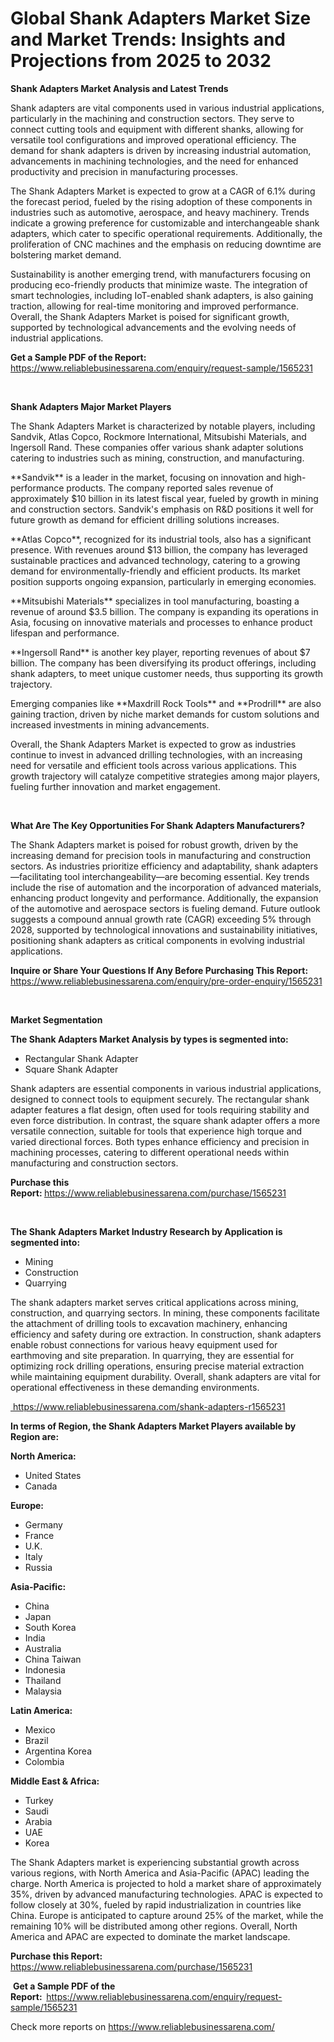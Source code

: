 <p><h1>Global Shank Adapters Market Size and Market Trends: Insights and Projections from 2025 to 2032</h1></p><p><strong>Shank Adapters Market Analysis and Latest Trends</strong></p>
<p><p>Shank adapters are vital components used in various industrial applications, particularly in the machining and construction sectors. They serve to connect cutting tools and equipment with different shanks, allowing for versatile tool configurations and improved operational efficiency. The demand for shank adapters is driven by increasing industrial automation, advancements in machining technologies, and the need for enhanced productivity and precision in manufacturing processes.</p><p>The Shank Adapters Market is expected to grow at a CAGR of 6.1% during the forecast period, fueled by the rising adoption of these components in industries such as automotive, aerospace, and heavy machinery. Trends indicate a growing preference for customizable and interchangeable shank adapters, which cater to specific operational requirements. Additionally, the proliferation of CNC machines and the emphasis on reducing downtime are bolstering market demand.</p><p>Sustainability is another emerging trend, with manufacturers focusing on producing eco-friendly products that minimize waste. The integration of smart technologies, including IoT-enabled shank adapters, is also gaining traction, allowing for real-time monitoring and improved performance. Overall, the Shank Adapters Market is poised for significant growth, supported by technological advancements and the evolving needs of industrial applications.</p></p>
<p><strong>Get a Sample PDF of the Report:&nbsp;</strong> <a href="https://www.reliablebusinessarena.com/enquiry/request-sample/1565231?utm_campaign=2385&utm_medium=2&utm_source=Github&utm_content=ia&utm_term=16022025&utm_id=shank-adapters">https://www.reliablebusinessarena.com/enquiry/request-sample/1565231</a></p>
<p>&nbsp;</p>
<p><strong>Shank Adapters Major Market Players</strong></p>
<p><p>The Shank Adapters Market is characterized by notable players, including Sandvik, Atlas Copco, Rockmore International, Mitsubishi Materials, and Ingersoll Rand. These companies offer various shank adapter solutions catering to industries such as mining, construction, and manufacturing.</p><p>**Sandvik** is a leader in the market, focusing on innovation and high-performance products. The company reported sales revenue of approximately $10 billion in its latest fiscal year, fueled by growth in mining and construction sectors. Sandvik's emphasis on R&D positions it well for future growth as demand for efficient drilling solutions increases.</p><p>**Atlas Copco**, recognized for its industrial tools, also has a significant presence. With revenues around $13 billion, the company has leveraged sustainable practices and advanced technology, catering to a growing demand for environmentally-friendly and efficient products. Its market position supports ongoing expansion, particularly in emerging economies.</p><p>**Mitsubishi Materials** specializes in tool manufacturing, boasting a revenue of around $3.5 billion. The company is expanding its operations in Asia, focusing on innovative materials and processes to enhance product lifespan and performance.</p><p>**Ingersoll Rand** is another key player, reporting revenues of about $7 billion. The company has been diversifying its product offerings, including shank adapters, to meet unique customer needs, thus supporting its growth trajectory.</p><p>Emerging companies like **Maxdrill Rock Tools** and **Prodrill** are also gaining traction, driven by niche market demands for custom solutions and increased investments in mining advancements.</p><p>Overall, the Shank Adapters Market is expected to grow as industries continue to invest in advanced drilling technologies, with an increasing need for versatile and efficient tools across various applications. This growth trajectory will catalyze competitive strategies among major players, fueling further innovation and market engagement.</p></p>
<p>&nbsp;</p>
<p><strong>What Are The Key Opportunities For Shank Adapters Manufacturers?</strong></p>
<p><p>The Shank Adapters market is poised for robust growth, driven by the increasing demand for precision tools in manufacturing and construction sectors. As industries prioritize efficiency and adaptability, shank adapters—facilitating tool interchangeability—are becoming essential. Key trends include the rise of automation and the incorporation of advanced materials, enhancing product longevity and performance. Additionally, the expansion of the automotive and aerospace sectors is fueling demand. Future outlook suggests a compound annual growth rate (CAGR) exceeding 5% through 2028, supported by technological innovations and sustainability initiatives, positioning shank adapters as critical components in evolving industrial applications.</p></p>
<p><strong>Inquire or Share Your Questions If Any Before Purchasing This Report:</strong> <a href="https://www.reliablebusinessarena.com/enquiry/pre-order-enquiry/1565231?utm_campaign=2385&utm_medium=2&utm_source=Github&utm_content=ia&utm_term=16022025&utm_id=shank-adapters">https://www.reliablebusinessarena.com/enquiry/pre-order-enquiry/1565231</a></p>
<p>&nbsp;</p>
<p><strong>Market Segmentation</strong></p>
<p><strong>The Shank Adapters Market Analysis by types is segmented into:</strong></p>
<p><ul><li>Rectangular Shank Adapter</li><li>Square Shank Adapter</li></ul></p>
<p><p>Shank adapters are essential components in various industrial applications, designed to connect tools to equipment securely. The rectangular shank adapter features a flat design, often used for tools requiring stability and even force distribution. In contrast, the square shank adapter offers a more versatile connection, suitable for tools that experience high torque and varied directional forces. Both types enhance efficiency and precision in machining processes, catering to different operational needs within manufacturing and construction sectors.</p></p>
<p><strong>Purchase this Report:&nbsp;</strong><a href="https://www.reliablebusinessarena.com/purchase/1565231?utm_campaign=2385&utm_medium=2&utm_source=Github&utm_content=ia&utm_term=16022025&utm_id=shank-adapters">https://www.reliablebusinessarena.com/purchase/1565231</a></p>
<p>&nbsp;</p>
<p><strong>The Shank Adapters Market Industry Research by Application is segmented into:</strong></p>
<p><ul><li>Mining</li><li>Construction</li><li>Quarrying</li></ul></p>
<p><p>The shank adapters market serves critical applications across mining, construction, and quarrying sectors. In mining, these components facilitate the attachment of drilling tools to excavation machinery, enhancing efficiency and safety during ore extraction. In construction, shank adapters enable robust connections for various heavy equipment used for earthmoving and site preparation. In quarrying, they are essential for optimizing rock drilling operations, ensuring precise material extraction while maintaining equipment durability. Overall, shank adapters are vital for operational effectiveness in these demanding environments.</p></p>
<p><a href="https://www.reliablebusinessarena.com/shank-adapters-r1565231?utm_campaign=2385&utm_medium=2&utm_source=Github&utm_content=ia&utm_term=16022025&utm_id=shank-adapters">&nbsp;https://www.reliablebusinessarena.com/shank-adapters-r1565231</a></p>
<p><strong>In terms of Region, the Shank Adapters Market Players available by Region are:</strong></p>
<p>
    <p> <strong> North America: </strong>
        <ul>
            <li>United States</li>
            <li>Canada</li>
        </ul>
        </p> 
    <p> <strong> Europe: </strong>
        <ul>
            <li>Germany</li>
            <li>France</li>
            <li>U.K.</li>
            <li>Italy</li>
            <li>Russia</li>
        </ul>
        </p> 
    <p> <strong> Asia-Pacific: </strong>
        <ul>
            <li>China</li>
            <li>Japan</li>
            <li>South Korea</li>
            <li>India</li>
            <li>Australia</li>
            <li>China Taiwan</li>
            <li>Indonesia</li>
            <li>Thailand</li>
            <li>Malaysia</li>
        </ul>
        </p> 
    <p> <strong> Latin America: </strong>
        <ul>
            <li>Mexico</li>
            <li>Brazil</li>
            <li>Argentina Korea</li>
            <li>Colombia</li>
        </ul>
        </p> 
    <p> <strong> Middle East & Africa: </strong>
        <ul>
            <li>Turkey</li>
            <li>Saudi</li>
            <li>Arabia</li>
            <li>UAE</li>
            <li>Korea</li>
        </ul>
    </p>
    </p>
<p><p>The Shank Adapters market is experiencing substantial growth across various regions, with North America and Asia-Pacific (APAC) leading the charge. North America is projected to hold a market share of approximately 35%, driven by advanced manufacturing technologies. APAC is expected to follow closely at 30%, fueled by rapid industrialization in countries like China. Europe is anticipated to capture around 25% of the market, while the remaining 10% will be distributed among other regions. Overall, North America and APAC are expected to dominate the market landscape.</p></p>
<p><strong>Purchase this Report: </strong><a href="https://www.reliablebusinessarena.com/purchase/1565231?utm_campaign=2385&utm_medium=2&utm_source=Github&utm_content=ia&utm_term=16022025&utm_id=shank-adapters">https://www.reliablebusinessarena.com/purchase/1565231</a></p>
<p>&nbsp;<strong>Get a Sample PDF of the Report:&nbsp;&nbsp;</strong><a href="https://www.reliablebusinessarena.com/enquiry/request-sample/1565231?utm_campaign=2385&utm_medium=2&utm_source=Github&utm_content=ia&utm_term=16022025&utm_id=shank-adapters">https://www.reliablebusinessarena.com/enquiry/request-sample/1565231</a></p>
<p><strong></strong></p>
<p>Check more reports on <a href="https://www.reliablebusinessarena.com/?utm_campaign=2385&utm_medium=2&utm_source=Github&utm_content=ia&utm_term=16022025&utm_id=shank-adapters">https://www.reliablebusinessarena.com/</a></p>